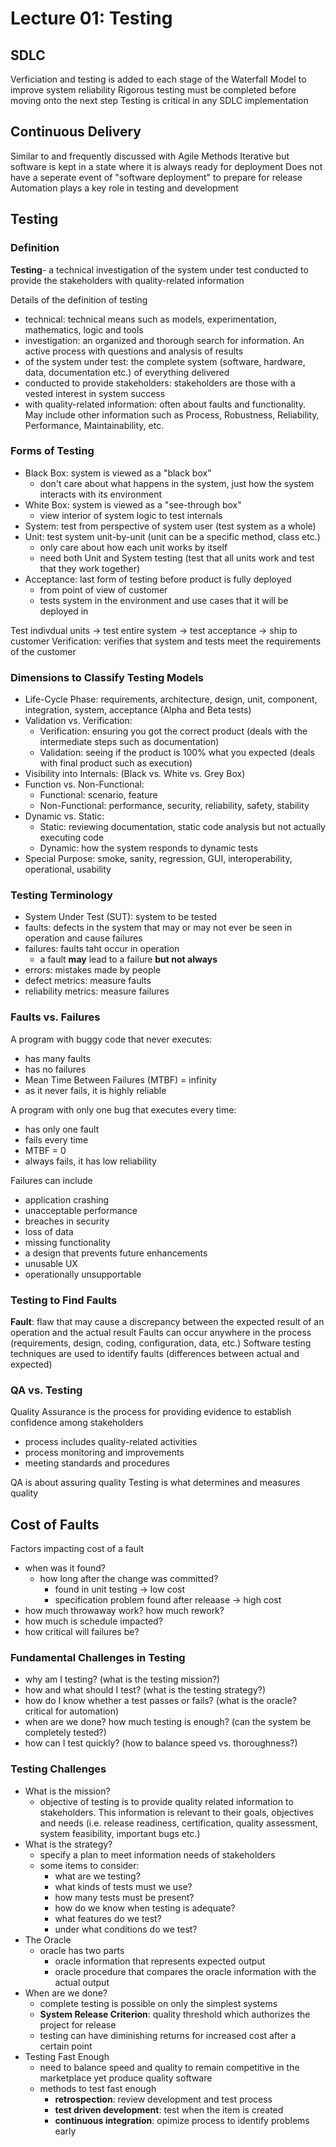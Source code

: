 # Lecture 01: Testing

## SDLC

Verficiation and testing is added to each stage of the Waterfall Model to improve system reliability
Rigorous testing must be completed before moving onto the next step
Testing is critical in any SDLC implementation

## Continuous Delivery

Similar to and frequently discussed with Agile Methods
Iterative but software is kept in a state where it is always ready for deployment
Does not have a seperate event of "software deployment" to prepare for release
Automation plays a key role in testing and development

## Testing

### Definition

**Testing**- a technical investigation of the system under test conducted to provide the stakeholders with quality-related information

Details of the definition of testing

- technical: technical means such as models, experimentation, mathematics, logic and tools
- investigation: an organized and thorough search for information. An active process with questions and analysis of results
- of the system under test: the complete system (software, hardware, data, documentation etc.) of everything delivered
- conducted to provide stakeholders: stakeholders are those with a vested interest in system success
- with quality-related information: often about faults and functionality. May include other information such as Process, Robustness, Reliability, Performance, Maintainability, etc.

### Forms of Testing

- Black Box: system is viewed as a "black box"
  - don't care about what happens in the system, just how the system interacts with its environment
- White Box: system is viewed as a "see-through box"
  - view interior of system logic to test internals
- System: test from perspective of system user (test system as a whole)
- Unit: test system unit-by-unit (unit can be a specific method, class etc.)
  - only care about how each unit works by itself
  - need both Unit and System testing (test that all units work and test that they work together)
- Acceptance: last form of testing before product is fully deployed
  - from point of view of customer
  - tests system in the environment and use cases that it will be deployed in

Test indivdual units -> test entire system -> test acceptance -> ship to customer
Verification: verifies that system and tests meet the requirements of the customer

### Dimensions to Classify Testing Models

- Life-Cycle Phase: requirements, architecture, design, unit, component, integration, system, acceptance (Alpha and Beta tests)
- Validation vs. Verification:
  - Verification: ensuring you got the correct product (deals with the intermediate steps such as documentation)
  - Validation: seeing if the product is 100% what you expected (deals with final product such as execution)
- Visibility into Internals: (Black vs. White vs. Grey Box)
- Function vs. Non-Functional:
  - Functional: scenario, feature
  - Non-Functional: performance, security, reliability, safety, stability
- Dynamic vs. Static:
  - Static: reviewing documentation, static code analysis but not actually executing code
  - Dynamic: how the system responds to dynamic tests
- Special Purpose: smoke, sanity, regression, GUI, interoperability, operational, usability

### Testing Terminology

- System Under Test (SUT): system to be tested
- faults: defects in the system that may or may not ever be seen in operation and cause failures
- failures: faults taht occur in operation
  - a fault **may** lead to a failure **but not always**
- errors: mistakes made by people
- defect metrics: measure faults
- reliability metrics: measure failures

### Faults vs. Failures

A program with buggy code that never executes:

- has many faults
- has no failures
- Mean Time Between Failures (MTBF) = infinity
- as it never fails, it is highly reliable

A program with only one bug that executes every time:

- has only one fault
- fails every time
- MTBF = 0
- always fails, it has low reliability

Failures can include

- application crashing
- unacceptable performance
- breaches in security
- loss of data
- missing functionality
- a design that prevents future enhancements
- unusable UX
- operationally unsupportable

### Testing to Find Faults

**Fault**: flaw that may cause a discrepancy between the expected result of an operation and the actual result
Faults can occur anywhere in the process (requirements, design, coding, configuration, data, etc.)
Software testing techniques are used to identify faults (differences between actual and expected)

### QA vs. Testing

Quality Assurance is the process for providing evidence to establish confidence among stakeholders

- process includes quality-related activities
- process monitoring and improvements
- meeting standards and procedures

QA is about assuring quality
Testing is what determines and measures quality

## Cost of Faults

Factors impacting cost of a fault

- when was it found?
  - how long after the change was committed?
    - found in unit testing -> low cost
    - specification problem found after releaase -> high cost
- how much throwaway work? how much rework?
- how much is schedule impacted?
- how critical will failures be?

### Fundamental Challenges in Testing

- why am I testing? (what is the testing mission?)
- how and what should I test? (what is the testing strategy?)
- how do I know whether a test passes or fails? (what is the oracle? critical for automation)
- when are we done? how much testing is enough? (can the system be completely tested?)
- how can I test quickly? (how to balance speed vs. thoroughness?)

### Testing Challenges

- What is the mission?
  - objective of testing is to provide quality related information to stakeholders. This information is relevant to their goals, objectives and needs (i.e. release readiness, certification, quality assessment, system feasibility, important bugs etc.)
- What is the strategy?
  - specify a plan to meet information needs of stakeholders
  - some items to consider:
    - what are we testing?
    - what kinds of tests must we use?
    - how many tests must be present?
    - how do we know when testing is adequate?
    - what features do we test?
    - under what conditions do we test?
- The Oracle
  - oracle has two parts
    - oracle information that represents expected output
    - oracle procedure that compares the oracle information with the actual output
- When are we done?
  - complete testing is possible on only the simplest systems
  - **System Release Criterion**: quality threshold which authorizes the project for release
  - testing can have diminishing returns for increased cost after a certain point
- Testing Fast Enough
  - need to balance speed and quality to remain competitive in the marketplace yet produce quality software
  - methods to test fast enough
    - **retrospection**: review development and test process
    - **test driven development**: test when the item is created
    - **continuous integration**: opimize process to identify problems early
